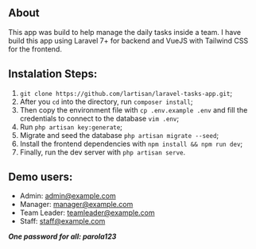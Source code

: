 ## About
This app was build to help manage the daily tasks inside a team.
I have build this app using Laravel 7+ for backend and VueJS with Tailwind CSS for the frontend.

## Instalation Steps:
1. ``git clone https://github.com/lartisan/laravel-tasks-app.git``;
2. After you ``cd`` into the directory, run ``composer install``;
3. Then copy the environment file with ``cp .env.example .env`` and fill the credentials to connect to the database ``vim .env``;
4. Run ``php artisan key:generate``;
5. Migrate and seed the database ``php artisan migrate --seed``;
6. Install the frontend dependencies with ``npm install && npm run dev``;
7. Finally, run the dev server with ``php artisan serve``.

## Demo users:
- Admin: admin@example.com
- Manager: manager@example.com
- Team Leader: teamleader@example.com
- Staff: staff@example.com

***One password for all: parola123***

